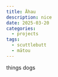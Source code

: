 ```yaml
---
title: Āhau
description: nice
date: 2025-03-20
categories:
  - projects
tags:
  - scuttlebutt
  - mātou
---
```



things
dogs
